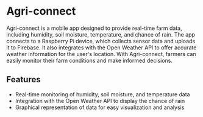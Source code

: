 Agri-connect
===========

Agri-connect is a mobile app designed to provide real-time farm data, including humidity, soil moisture, temperature, and chance of rain. The app connects to a Raspberry Pi device, which collects sensor data and uploads it to Firebase. It also integrates with the Open Weather API to offer accurate weather information for the user's location. With Agri-connect, farmers can easily monitor their farm conditions and make informed decisions.

Features
--------

-   Real-time monitoring of humidity, soil moisture, and temperature data
-   Integration with the Open Weather API to display the chance of rain
-   Graphical representation of data for easy visualization and analysis
